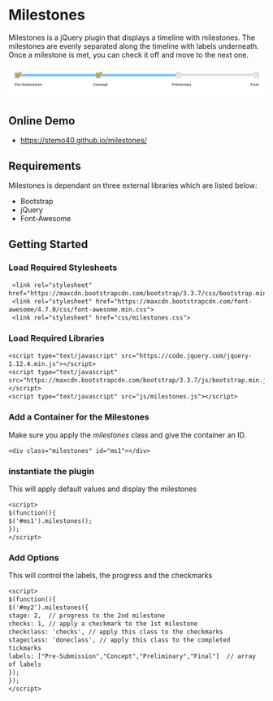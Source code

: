 # Milestones
Milestones is a jQuery plugin that displays a timeline with milestones. The milestones are evenly separated along the timeline with labels underneath. Once a milestone is met, you can check it off and move to the next one. 

![Screenshot](images/screenshot.jpg)

## Online Demo

+ https://stemo40.github.io/milestones/

## Requirements
Milestones is dependant on three external libraries which are listed below:

+ Bootstrap
+ jQuery
+ Font-Awesome

## Getting Started

### Load Required Stylesheets
```
 <link rel="stylesheet" href="https://maxcdn.bootstrapcdn.com/bootstrap/3.3.7/css/bootstrap.min.css">
 <link rel="stylesheet" href="https://maxcdn.bootstrapcdn.com/font-awesome/4.7.0/css/font-awesome.min.css">
 <link rel="stylesheet" href="css/milestones.css">
 ```

### Load Required Libraries
 ```
 <script type="text/javascript" src="https://code.jquery.com/jquery-1.12.4.min.js"></script>
 <script type="text/javascript" src="https://maxcdn.bootstrapcdn.com/bootstrap/3.3.7/js/bootstrap.min.js"></script>
 <script type="text/javascript" src="js/milestones.js"></script>
```

### Add a Container for the Milestones
Make sure you apply the *milestones* class and give the container an ID.
```
<div class="milestones" id="ms1"></div>
```

### instantiate the plugin
This will apply default values and display the milestones
```
<script>
$(function(){
$('#ms1').milestones();
});
</script>
```

### Add Options
This will control the labels, the progress and the checkmarks
```
<script>
$(function(){
$('#my2').milestones({
stage: 2,  // progress to the 2nd milestone
checks: 1, // apply a checkmark to the 1st milestone
checkclass: 'checks', // apply this class to the checkmarks
stageclass: 'doneclass', // apply this class to the completed tickmarks
labels: ["Pre-Submission","Concept","Preliminary","Final"]  // array of labels
});
});
</script>
```